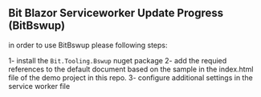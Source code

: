 ## Bit Blazor Serviceworker Update Progress (BitBswup)

in order to use BitBswup please following steps:

1- install the `Bit.Tooling.Bswup` nuget package
2- add the requied references to the default document based on the sample in the index.html file of the demo project in this repo.
3- configure additional settings in the service worker file